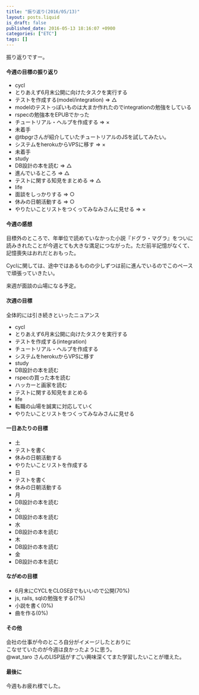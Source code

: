 ```yaml
---
title: "振り返り(2016/05/13)"
layout: posts.liquid
is_draft: false
published_date: 2016-05-13 18:16:07 +0900
categories: ["ETC"]
tags: []
---
```


振り返りですー。

#### 今週の目標の振り返り
- cycl
- とりあえず6月末公開に向けたタスクを実行する
- テストを作成する(model/integration) =\> △
- modelのテストっぽいものは大まか作れたのでintegrationの勉強をしている
- rspecの勉強本をEPUBでかった
- チュートリアル・ヘルプを作成する =\> ×
- 未着手
- @tbpgrさんが紹介していたチュートリアルのJSを試してみたい。
- システムをherokuからVPSに移す =\> ×
- 未着手
- study
- DB設計の本を読む =\> △
- 進んでいるところ =\> △
- テストに関する知見をまとめる =\> △
- life
- 面談をしっかりする =\> ○
- 休みの日朝活動する =\> ○
- やりたいことリストをつくってみなみさんに見せる =\> ×
#### 今週の感想
目標外のところで、年単位で読めていなかった小説『ドグラ・マグラ』をついに読みきれたことが今週とても大きな満足につながった。ただ前半記憶がなくて、記憶喪失はおれだとおもった。

Cyclに関しては、途中ではあるものの少しずつは前に進んでいるのでこのペースで頑張っていきたい。

来週が面談の山場になる予定。

#### 次週の目標
全体的には引き続きといったニュアンス

- cycl
- とりあえず6月末公開に向けたタスクを実行する
- テストを作成する(integration)
- チュートリアル・ヘルプを作成する
- システムをherokuからVPSに移す
- study
- DB設計の本を読む
- rspecの買った本を読む
- ハッカーと画家を読む
- テストに関する知見をまとめる
- life
- 転職の山場を誠実に対応していく
- やりたいことリストをつくってみなみさんに見せる
#### 一日あたりの目標
- 土
- テストを書く
- 休みの日朝活動する
- やりたいことリストを作成する
- 日
- テストを書く
- 休みの日朝活動する
- 月
- DB設計の本を読む
- 火
- DB設計の本を読む
- 水
- DB設計の本を読む
- 木
- DB設計の本を読む
- 金
- DB設計の本を読む
#### ながめの目標
- 6月末にCYCLをCLOSEβでもいいので公開(70%)
- js, rails, sqlの勉強をする(?%)
- 小説を書く(0%)
- 曲を作る(0%)
#### その他
会社の仕事が今のところ自分がイメージしたとおりに  
こなせていたのが今週は良かったように思う。  
@wat\_taro さんのLISP話がすごい興味深くてまた学習したいことが増えた。

#### 最後に
今週もお疲れ様でした。


